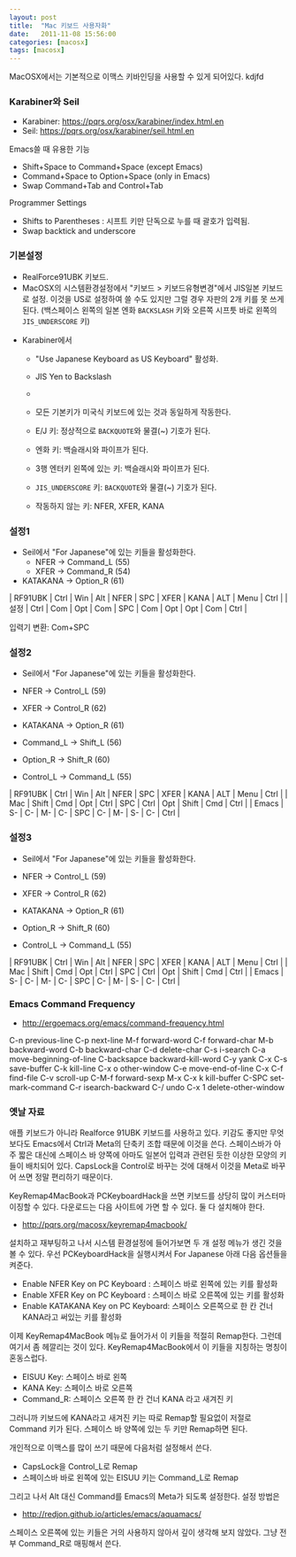 ```yaml
---
layout: post
title:  "Mac 키보드 사용자화"
date:   2011-11-08 15:56:00
categories: [macosx]
tags: [macosx]
---
```



MacOSX에서는 기본적으로 이맥스 키바인딩을 사용할 수 있게 되어있다. kdjfd



### Karabiner와 Seil

- Karabiner: https://pqrs.org/osx/karabiner/index.html.en
- Seil:   https://pqrs.org/osx/karabiner/seil.html.en


Emacs쓸 때 유용한 기능

- Shift+Space to Command+Space (except Emacs)
- Command+Space to Option+Space (only in Emacs)
- Swap Command+Tab and Control+Tab


Programmer Settings
- Shifts to Parentheses : 시프트 키만 단독으로 누를 때 괄호가 입력됨.
- Swap backtick and underscore





### 기본설정

- RealForce91UBK 키보드.
- MacOSX의 시스템환경설정에서 "키보드 > 키보드유형변경"에서 JIS일본 키보드로
  설정. 이것을 US로 설정하여 쓸 수도 있지만 그럴 경우 자판의 2개 키를 못 쓰게
  된다. (백스페이스 왼쪽의 일본 엔화 `BACKSLASH` 키와 오른쪽 시프틋  바로 왼쪽의 `JIS_UNDERSCORE` 키)

* Karabiner에서
  - "Use Japanese Keyboard as US Keyboard" 활성화.
  - JIS Yen to Backslash
  - 

  - 모든 기본키가 미국식 키보드에 있는 것과 동일하게 작동한다.
  -  E/J 키: 정상적으로 `BACKQUOTE`와 물결(~) 기호가 된다.
  - 엔화 키: 백슬래시와 파이프가 된다.
  - 3행 엔터키 왼쪽에 있는 키:  백슬래시와 파이프가 된다.
  - `JIS_UNDERSCORE` 키: `BACKQUOTE`와 물결(~) 기호가 된다.
  - 작동하지 않는 키: NFER, XFER, KANA


### 설정1

- Seil에서 "For Japanese"에 있는 키들을 활성화한다.
  - NFER -> Command_L (55)
  - XFER -> Command_R (54)
- KATAKANA -> Option_R (61)


| RF91UBK | Ctrl | Win | Alt | NFER | SPC | XFER | KANA | ALT | Menu | Ctrl |
|    설정 | Ctrl | Com | Opt | Com  | SPC | Com  | Opt  | Opt | Com  | Ctrl |


입력기 변환: Com+SPC



### 설정2

- Seil에서 "For Japanese"에 있는 키들을 활성화한다.

- NFER -> Control_L (59)
- XFER -> Control_R (62)
- KATAKANA -> Option_R (61)
- Command_L -> Shift_L (56)
- Option_R -> Shift_R (60)
- Control_L -> Command_L (55)

| RF91UBK | Ctrl  | Win | Alt | NFER | SPC | XFER | KANA | ALT | Menu | Ctrl |
|  Mac    | Shift | Cmd | Opt | Ctrl  | SPC | Ctrl  | Opt  | Shift | Cmd  | Ctrl |
|  Emacs  | S-    | C-  | M-  | C-  | SPC | C-  | M-  | S- | C-  | Ctrl |


### 설정3

- Seil에서 "For Japanese"에 있는 키들을 활성화한다.

- NFER -> Control_L (59)
- XFER -> Control_R (62)
- KATAKANA -> Option_R (61)
- Option_R -> Shift_R (60)
- Control_L -> Command_L (55)

| RF91UBK | Ctrl  | Win | Alt | NFER | SPC | XFER | KANA | ALT | Menu | Ctrl |
|  Mac    | Shift | Cmd | Opt | Ctrl  | SPC | Ctrl  | Opt  | Shift | Cmd  | Ctrl |
|  Emacs  | S-    | C-  | M-  | C-  | SPC | C-  | M-  | S- | C-  | Ctrl |




### Emacs Command Frequency

- http://ergoemacs.org/emacs/command-frequency.html


C-n	previous-line
C-p	next-line
M-f	forward-word
C-f	forward-char
M-b	backward-word
C-b	backward-char
C-d	delete-char
C-s	i-search
C-a	move-beginning-of-line
C-backsapce	backward-kill-word
C-y	yank
C-x C-s	save-buffer
C-k	kill-line
C-x o	other-window
C-e	move-end-of-line
C-x C-f	find-file
C-v	scroll-up
C-M-f	forward-sexp
M-x
C-x k	kill-buffer
C-SPC	set-mark-command
C-r	isearch-backward
C-/	undo
C-x 1	delete-other-window



### 옛날 자료

애플 키보드가 아니라 Realforce 91UBK 키보드를 사용하고 있다. 키감도 좋지만 무엇보다도 Emacs에서 Ctrl과 Meta의 단축키 조합 때문에 이것을 쓴다. 스페이스바가 아주 짧은 대신에 스페이스 바 양쪽에 아마도 일본어 입력과 관련된 듯한 이상한 모양의 키들이 배치되어 있다. CapsLock을 Control로 바꾸는 것에 대해서 이것을 Meta로 바꾸어 쓰면 정말 편리하기 때문이다.


KeyRemap4MacBook과 PCKeyboardHack을 쓰면 키보드를 상당히 많이 커스터마이징할 수 있다. 다운로드는 다음 사이트에 가면 할 수 있다. 둘 다 설치해야 한다.

- http://pqrs.org/macosx/keyremap4macbook/

설치하고 재부팅하고 나서 시스템 환경설정에 들어가보면  두 개 설정 메뉴가 생긴 것을 볼 수 있다. 우선 PCKeyboardHack을 실행시켜서 For Japanese 아래 다음 옵션들을 켜준다. 

- Enable NFER Key on PC Keyboard  : 스페이스 바로 왼쪽에 있는 키를 활성화
- Enable XFER Key on PC Keyboard :  스페이스 바로 오른쪽에 있는 키를 활성화
- Enable KATAKANA Key on PC Keyboard: 스페이스 오른쪽으로 한 칸 건너 KANA라고 써있는 키를 활성화

이제 KeyRemap4MacBook 메뉴로 들어가서 이 키들을 적절히 Remap한다.  그런데 여기서 좀 헤깔리는 것이 있다.  KeyRemap4MacBook에서 이 키들을 지칭하는 명칭이 혼동스럽다.

- EISUU Key: 스페이스 바로 왼쪽
- KANA Key:  스페이스 바로 오른쪽
- Command_R: 스페이스 오른쪽 한 칸 건너 KANA 라고 새겨진 키

그러니까 키보드에 KANA라고 새겨진 키는 따로  Remap할 필요없이 저절로 Command 키가 된다. 스페이스 바 양쪽에 있는 두 키만 Remap하면 된다. 

개인적으로 이맥스를 많이 쓰기 때문에 다음처럼 설정해서 쓴다.

- CapsLock을 Control_L로 Remap
- 스페이스바 바로 왼쪽에 있는 EISUU 키는 Command_L로  Remap

그리고 나서 Alt 대신 Command를 Emacs의 Meta가 되도록 설정한다. 설정 방법은

- http://redjon.github.io/articles/emacs/aquamacs/

스페이스 오른쪽에 있는 키들은 거의 사용하지 않아서 깊이 생각해 보지 않았다. 그냥 전부 Command_R로 매핑해서 쓴다. 

